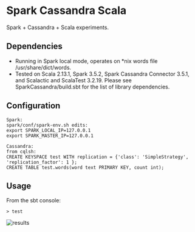 # Spark Cassandra Scala
Spark + Cassandra + Scala experiments.


## Dependencies
- Running in Spark local mode, operates on *nix words file /usr/share/dict/words.
- Tested on Scala 2.13.1, Spark 3.5.2, Spark Cassandra Connector 3.5.1, and Scalactic and ScalaTest 3.2.19. Please see SparkCassandra/build.sbt for the list of library dependencies.

## Configuration
```
Spark:
spark/conf/spark-env.sh edits:
export SPARK_LOCAL_IP=127.0.0.1
export SPARK_MASTER_IP=127.0.0.1
```
```
Cassandra:
from cqlsh:
CREATE KEYSPACE test WITH replication = {'class': 'SimpleStrategy', 'replication_factor': 1 };
CREATE TABLE test.words(word text PRIMARY KEY, count int);
```
## Usage
From the sbt console:
```
> test
```
![results](https://cloud.githubusercontent.com/assets/7256774/13377851/d5003c4e-ddb2-11e5-8c72-2c2aa3c93bfb.png)
